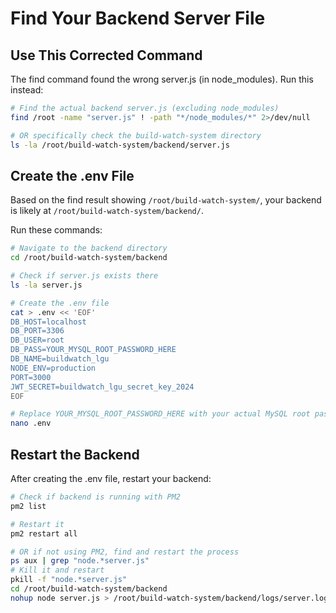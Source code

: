 # Find Your Backend Server File

## Use This Corrected Command

The find command found the wrong server.js (in node_modules). Run this instead:

```bash
# Find the actual backend server.js (excluding node_modules)
find /root -name "server.js" ! -path "*/node_modules/*" 2>/dev/null

# OR specifically check the build-watch-system directory
ls -la /root/build-watch-system/backend/server.js
```

## Create the .env File

Based on the find result showing `/root/build-watch-system/`, your backend is likely at `/root/build-watch-system/backend/`.

Run these commands:

```bash
# Navigate to the backend directory
cd /root/build-watch-system/backend

# Check if server.js exists there
ls -la server.js

# Create the .env file
cat > .env << 'EOF'
DB_HOST=localhost
DB_PORT=3306
DB_USER=root
DB_PASS=YOUR_MYSQL_ROOT_PASSWORD_HERE
DB_NAME=buildwatch_lgu
NODE_ENV=production
PORT=3000
JWT_SECRET=buildwatch_lgu_secret_key_2024
EOF

# Replace YOUR_MYSQL_ROOT_PASSWORD_HERE with your actual MySQL root password
nano .env
```

## Restart the Backend

After creating the .env file, restart your backend:

```bash
# Check if backend is running with PM2
pm2 list

# Restart it
pm2 restart all

# OR if not using PM2, find and restart the process
ps aux | grep "node.*server.js"
# Kill it and restart
pkill -f "node.*server.js"
cd /root/build-watch-system/backend
nohup node server.js > /root/build-watch-system/backend/logs/server.log 2>&1 &
```

